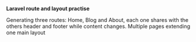 <strong>Laravel route and layout practise</strong>
    
 Generating three routes: Home, Blog and About, each one shares with the others header and footer while content changes.
 Multiple pages extending one main layout
